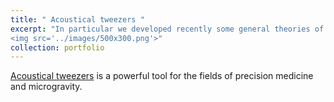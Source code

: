 ```yaml
---
title: " Acoustical tweezers "
excerpt: "In particular we developed recently some general theories of acoustic radiation force and torque for ideal or arbitrary acoustic fields on arbitrary particles which is the foundation of acoustical tweezer technique. The theory has been successfully used to predict the radiation force on a cell trapped by a focused vortex in a microsystem experiment.<br/>
<img src='../images/500x300.png'>"
collection: portfolio
---
```


[Acoustical tweezers](https://en.wikipedia.org/wiki/Acoustic_tweezers) is a powerful tool for the fields of precision medicine and microgravity. 
